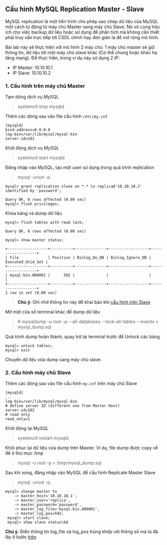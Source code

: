 ## Cấu hình MySQL Replication Master - Slave

MySQL replication là một tiến trình cho phép sao chép dữ liệu của MySQL một cách tự động từ máy chủ Master sang máy chủ Slave. Nó vô cùng hữu ích cho việc backup dữ liệu hoặc sử dụng để phân tích mà không cần thiết phải truy vấn trực tiếp tới CSDL chính hay đơn giản là để mở rộng mô hình.

Bài lab này sẽ thực hiện với mô hình 2 máy chủ: 1 máy chủ master sẽ gửi thông tin, dữ liệu tới một máy chủ slave khác (Có thể chung hoặc khác hạ tầng mạng). Để thực hiện, trong ví dụ này sử dụng 2 IP:

- IP Master: 10.10.10.1
- IP Slave: 10.10.10.2

### 1. Cấu hình trên máy chủ Master

Tạm dừng dịch vụ MySQL

> systemctl stop mysqld

Thêm các dòng sau vào file cấu hình `/etc/my.cnf`

```
[mysqld]
bind-address=0.0.0.0
log-bin=/var/lib/mysql/mysql-bin
server-id=101
```

Khởi động dịch vụ MySQL

> systemctl start mysqld

Đăng nhập vào MySQL, tạo một user sử dụng trong quá trình replication

> mysql -uroot -p

```
mysql> grant replication slave on *.* to replica@'10.10.10.2' identified by 'password';

Query OK, 0 rows affected (0.00 sec)
mysql> flush privileges;

```

Khóa bảng và dump dữ liệu <a name='1' />

```
mysql> flush tables with read lock;

Query OK, 0 rows affected (0.00 sec)

mysql> show master status;

+------------------+----------+--------------+------------------+-------------------+
| File             | Position | Binlog_Do_DB | Binlog_Ignore_DB | Executed_Gtid_Set |
+------------------+----------+--------------+------------------+-------------------+
| mysql-bin.000001 |      592 |              |                  |                   |
+------------------+----------+--------------+------------------+-------------------+
1 row in set (0.00 sec)

```

> **Chú ý**: Ghi nhớ thông tin này để khai báo khi [cấu hình trên Slave](#2)

Mở một cửa sổ terminal khác để dump dữ liệu

> \# mysqldump -u root -p --all-databases --lock-all-tables --events > mysql_dump.sql 

Quá trình dump hoàn thành, quay trở lại terminal trước để Unlock các bảng

```
mysql> unlock tables; 
mysql> exit
```

Chuyển dữ liệu vừa dump sang máy chủ slave.

### 2. Cấu hình máy chủ Slave

Thêm các dòng sau vào file cấu hình `my.cnf` trên máy chủ Slave

```
[mysqld]
...
log-bin=/var/lib/mysql/mysql-bin
# define server ID (different one from Master Host)
server-id=102
# read only
read_only=1
```

Khởi động lại MySQL

> systemctl restart mysqld

Khôi phục lại dữ liệu vừa dump trên Master. Ví dụ, file dump được copy về để ở thư mục /tmp

> mysql -u root -p < /tmp/mysql_dump.sql
<a name='2' />
Sau khi xong, đăng nhập vào MySQL để cấu hình Repilcate Master Slave

> mysql -uroot -p.

```
mysql> change master to
    -> master_host='10.10.10.1',
    -> master_user='replica',
    -> master_password='password',
    -> master_log_file='mysql-bin.000001',
    -> master_log_pos=592;
 mysql> start slave;
 mysql> show slave status\Gd
 ```

**Chú ý**: Điền thông tin log_file và log_pos trùng khớp với thông số mà ta đã lấy ở bước [trên](#1).
